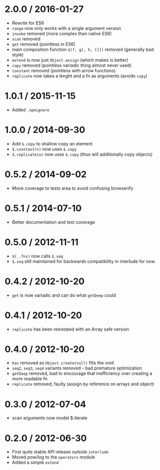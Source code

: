 2.0.0 / 2016-01-27
==================
  * Rewrite for ES6
  * `range` now only works with a single argument version
  * `invoke` removed (more complex than native ES6)
  * `scan` removed
  * `get` removed (pointless in ES6)
  * main composition function `$(f, g[, h, []])` removed (generally bad style)
  * `extend` is now just `Object.assign` (which makes is better)
  * `copy` removed (pointless variadic thing almost never used)
  * `constant` removed (pointless with arrow functions)
  * `replicate` now takes a lenght and a fn as arguments (avoids `copy`)

1.0.1 / 2015-11-15
==================
  * Added `.npmignore`

1.0.0 / 2014-09-30
==================
  * Add `$.copy` to shallow copy an element
  * `$.constant(n)` now uses `$.copy`
  * `$.replicate(o)` now uses `$.copy` (thus will additionally copy objects)

0.5.2 / 2014-09-02
==================
  * Move coverage to tests area to avoid confusing browserify

0.5.1 / 2014-07-10
==================
  * Better documentation and test coverage

0.5.0 / 2012-11-11
==================
  * `$(..fns)` now calls `$.seq`
  * `$.seq` still maintained for backwards compatibility in interlude for now.

0.4.2 / 2012-10-20
==================
  * `get` is now variadic and can do what `getDeep` could

0.4.1 / 2012-10-20
==================
  * `replicate` has been reinstated with an Array safe version

0.4.0 / 2012-10-20
==================
  * `has` removed as `Object.create(null)` fills the void
  * `seq2`, `seq3`, `seq4` variants removed - bad premature optimization
  * `getDeep` removed, bad to encourage that inefficiency over creating a more readable fn
  * `replicate` removed, faulty (assign by reference on arrays and object)

0.3.0 / 2012-07-04
==================
  * scan arguments now model $.iterate

0.2.0 / 2012-06-30
==================
  * First quite stable API release outside `interlude`
  * Moved pow/log to the `operators` module
  * Added a simple `extend`
